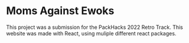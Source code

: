 # Moms Against Ewoks
This project was a submission for the PackHacks 2022 Retro Track. This website was made with React, using muliple
different react packages. 
